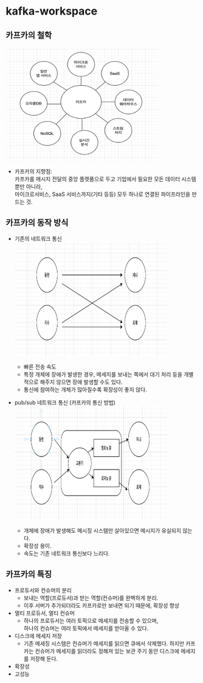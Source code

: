 # kafka-workspace  

## 카프카의 철학
<img src ="image/지향점.png" width="400" height="300">  

- 카프카의 지향점:  
  카프카를 메시지 전달의 중앙 플랫폼으로 두고 기업에서 필요한 모든 데이터 시스템뿐만 아니라,  
  마이크로서비스, SaaS 서비스까지(기타 등등) 모두 하나로 연결된 파이프라인을 만드는 것.

## 카프카의 동작 방식
- 기존의 네트워크 통신  
  <img src ="image/기존통신.png" width="400" height="300">    
  - 빠른 전송 속도  
  - 특정 개체에 장애가 발생한 경우, 메세지를 보내는 쪽에서 대기 처리 등을 개별적으로 해주지 않으면 장애 발생할 수도 있다.  
  - 통신에 참여하는 개체가 많아질수록 확장성이 좋지 않다.  
  
  
- pub/sub 네트워크 통신 (카프카의 통신 방법)  
  <img src ="image/펍섭통신.png" width="400" height="300">  
  - 개체에 장애가 발생해도 메시징 시스템만 살아있으면 메시지가 유실되지 않는다.
  - 확장성 용이.
  - 속도는 기존 네트워크 통신보다 느리다.
  
## 카프카의 특징
- 프로듀서와 컨슈머의 분리
  - 보내는 역할(프로듀서)과 받는 역할(컨슈머)를 완벽하게 분리.
  - 이후 서버가 추가되더라도 카프카로만 보내면 되기 때문에, 확장성 향상
- 멀티 프로듀서, 멀티 컨슈머
  - 하나의 프로듀서는 여러 토픽으로 메세지를 전송할 수 있으며,  
    하나의 컨슈머는 여러 토픽에서 메세지를 받아올 수 있다. 
- 디스크에 메세지 저장
  - 기존 메세징 시스템은 컨슈머가 메세지를 읽으면 큐에서 삭제했다. 
  하지만 카프카는 컨슈머가 메세지를 읽더라도 정해져 있는 보관 주기 동안 디스크에 메세지를 저장해 둔다.
- 확장성
- 고성능
